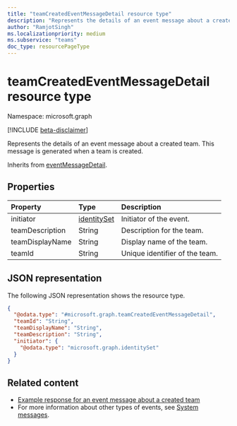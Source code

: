 ```yaml
---
title: "teamCreatedEventMessageDetail resource type"
description: "Represents the details of an event message about a created team."
author: "RamjotSingh"
ms.localizationpriority: medium
ms.subservice: "teams"
doc_type: resourcePageType
---
```


# teamCreatedEventMessageDetail resource type

Namespace: microsoft.graph

[!INCLUDE [beta-disclaimer](../../includes/beta-disclaimer.md)]

Represents the details of an event message about a created team.
This message is generated when a team is created.


Inherits from [eventMessageDetail](../resources/eventmessagedetail.md).

## Properties
|Property|Type|Description|
|:---|:---|:---|
|initiator|[identitySet](../resources/identityset.md)|Initiator of the event.|
|teamDescription|String|Description for the team.|
|teamDisplayName|String|Display name of the team.|
|teamId|String|Unique identifier of the team.|

## JSON representation
The following JSON representation shows the resource type.
<!-- {
  "blockType": "resource",
  "@odata.type": "microsoft.graph.teamCreatedEventMessageDetail",
  "baseType": "microsoft.graph.eventMessageDetail"
}
-->
``` json
{
  "@odata.type": "#microsoft.graph.teamCreatedEventMessageDetail",
  "teamId": "String",
  "teamDisplayName": "String",
  "teamDescription": "String",
  "initiator": {
    "@odata.type": "microsoft.graph.identitySet"
  }
}
```


## Related content
- [Example response for an event message about a created team](/graph/system-messages/#team-created)
- For more information about other types of events, see [System messages](/graph/system-messages).
